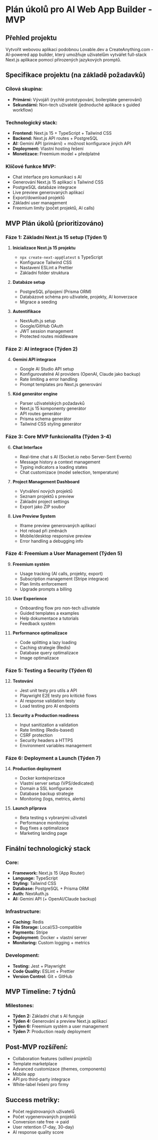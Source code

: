 # Plán úkolů pro AI Web App Builder - MVP

## Přehled projektu
Vytvořit webovou aplikaci podobnou Lovable.dev a CreateAnything.com - AI-powered app builder, který umožňuje uživatelům vytvářet full-stack Next.js aplikace pomocí přirozených jazykových promptů.

## Specifikace projektu (na základě požadavků)

### Cílová skupina:
- **Primární:** Vývojáři (rychlé prototypování, boilerplate generování)
- **Sekundární:** Non-tech uživatelé (jednoduché aplikace s guided workflow)

### Technologický stack:
- **Frontend:** Next.js 15 + TypeScript + Tailwind CSS
- **Backend:** Next.js API routes + PostgreSQL
- **AI:** Gemini API (primární) + možnost konfigurace jiných API
- **Deployment:** Vlastní hosting řešení
- **Monetizace:** Freemium model + předplatné

### Klíčové funkce MVP:
- Chat interface pro komunikaci s AI
- Generování Next.js 15 aplikací s Tailwind CSS
- PostgreSQL databáze integrace
- Live preview generovaných aplikací
- Export/download projektů
- Základní user management
- Freemium limity (počet projektů, AI calls)

## MVP Plán úkolů (prioritizováno)

### Fáze 1: Základní Next.js 15 setup (Týden 1)
1. **Inicializace Next.js 15 projektu**
   - `npx create-next-app@latest` s TypeScript
   - Konfigurace Tailwind CSS
   - Nastavení ESLint a Prettier
   - Základní folder struktura

2. **Databáze setup**
   - PostgreSQL připojení (Prisma ORM)
   - Databázové schéma pro uživatele, projekty, AI konverzace
   - Migrace a seeding

3. **Autentifikace**
   - NextAuth.js setup
   - Google/GitHub OAuth
   - JWT session management
   - Protected routes middleware

### Fáze 2: AI integrace (Týden 2)
4. **Gemini API integrace**
   - Google AI Studio API setup
   - Konfigurovatelné AI providers (OpenAI, Claude jako backup)
   - Rate limiting a error handling
   - Prompt templates pro Next.js generování

5. **Kód generátor engine**
   - Parser uživatelských požadavků
   - Next.js 15 komponenty generátor
   - API routes generátor
   - Prisma schema generátor
   - Tailwind CSS styling generátor

### Fáze 3: Core MVP funkcionalita (Týden 3-4)
6. **Chat Interface**
   - Real-time chat s AI (Socket.io nebo Server-Sent Events)
   - Message history a context management
   - Typing indicators a loading states
   - Chat customizace (model selection, temperature)

7. **Project Management Dashboard**
   - Vytváření nových projektů
   - Seznam projektů s preview
   - Základní project settings
   - Export jako ZIP soubor

8. **Live Preview System**
   - Iframe preview generovaných aplikací
   - Hot reload při změnách
   - Mobile/desktop responsive preview
   - Error handling a debugging info

### Fáze 4: Freemium a User Management (Týden 5)
9. **Freemium systém**
   - Usage tracking (AI calls, projekty, export)
   - Subscription management (Stripe integrace)
   - Plan limits enforcement
   - Upgrade prompts a billing

10. **User Experience**
    - Onboarding flow pro non-tech uživatele
    - Guided templates a examples
    - Help dokumentace a tutorials
    - Feedback systém

11. **Performance optimalizace**
    - Code splitting a lazy loading
    - Caching strategie (Redis)
    - Database query optimalizace
    - Image optimalizace

### Fáze 5: Testing a Security (Týden 6)
12. **Testování**
    - Jest unit testy pro utils a API
    - Playwright E2E testy pro kritické flows
    - AI response validation testy
    - Load testing pro AI endpoints

13. **Security a Production readiness**
    - Input sanitization a validation
    - Rate limiting (Redis-based)
    - CSRF protection
    - Security headers a HTTPS
    - Environment variables management

### Fáze 6: Deployment a Launch (Týden 7)
14. **Production deployment**
    - Docker kontejnerizace
    - Vlastní server setup (VPS/dedicated)
    - Domain a SSL konfigurace
    - Database backup strategie
    - Monitoring (logs, metrics, alerts)

15. **Launch příprava**
    - Beta testing s vybranými uživateli
    - Performance monitoring
    - Bug fixes a optimalizace
    - Marketing landing page

## Finální technologický stack

### Core:
- **Framework:** Next.js 15 (App Router)
- **Language:** TypeScript
- **Styling:** Tailwind CSS
- **Database:** PostgreSQL + Prisma ORM
- **Auth:** NextAuth.js
- **AI:** Gemini API (+ OpenAI/Claude backup)

### Infrastructure:
- **Caching:** Redis
- **File Storage:** Local/S3-compatible
- **Payments:** Stripe
- **Deployment:** Docker + vlastní server
- **Monitoring:** Custom logging + metrics

### Development:
- **Testing:** Jest + Playwright
- **Code Quality:** ESLint + Prettier
- **Version Control:** Git + GitHub

## MVP Timeline: 7 týdnů

### Milestones:
- **Týden 2:** Základní chat s AI funguje
- **Týden 4:** Generování a preview Next.js aplikací
- **Týden 6:** Freemium systém a user management
- **Týden 7:** Production ready deployment

## Post-MVP rozšíření:
- Collaboration features (sdílení projektů)
- Template marketplace
- Advanced customizace (themes, components)
- Mobile app
- API pro third-party integrace
- White-label řešení pro firmy

## Success metriky:
- Počet registrovaných uživatelů
- Počet vygenerovaných projektů
- Conversion rate free → paid
- User retention (7-day, 30-day)
- AI response quality score